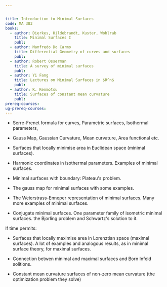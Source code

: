 ```yaml
---


title: Introduction to Minimal Surfaces
code: MA 383
books:
  - author: Dierkes, Hildebrandt, Kuster, Wohlrab
    title: Minimal Surfaces I
    publ:
  - author: Manfredo Do Carmo
    title: Differential Geometry of curves and surfaces
    publ:
  - author: Robert Osserman
    title: A survey of minimal surfaces
    publ:
  - author: Yi Fang
    title: Lectures on Minimal Surfaces in $R^n$
    publ:
  - author: K. Kenmotsu
    title: Surfaces of constant mean curvature
    publ:
prereq-courses: 
ug-prereq-courses: 
---
```



* Serre-Frenet formula for curves, Parametric surfaces, Isothermal parameters,
* Gauss Map, Gaussian Curvature, Mean curvature, Area functional etc.

* Surfaces that locally minimise area in Euclidean space (minimal surfaces).
* Harmonic coordinates in isothermal parameters. Examples of minimal surfaces.

* Minimal surfaces with boundary: Plateau's problem.

* The gauss map for minimal surfaces with some examples.

* The Weierstrass-Enneper representation of minimal surfaces. Many more examples
of minimal surfaces.

* Conjugate minimal surfaces. One parameter family of isometric minimal surfaces.
the Bjorling problem and Schwartz's solution to it.

If time permits:

* Surfaces that locally maximise area in Lorenztian space (maximal surfaces). A
lot of examples and analogous results, as in minimal surface theory, for
maximal surfaces.

* Connection betwen minimal and maximal surfaces and Born Infeld solitions.
* Constant mean curvature surfaces of non-zero mean curvature (the optimization
problem they solve)
 

